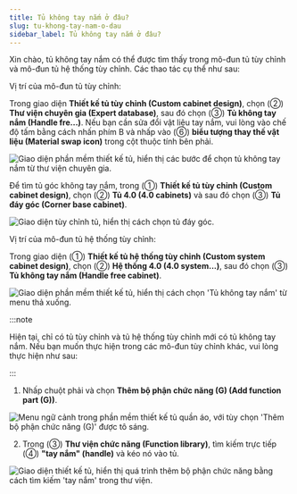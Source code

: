```yaml
---
title: Tủ không tay nắm ở đâu?
slug: tu-khong-tay-nam-o-dau
sidebar_label: Tủ không tay nắm ở đâu?
---
```


Xin chào, tủ không tay nắm có thể được tìm thấy trong mô-đun tủ tùy chỉnh và mô-đun tủ hệ thống tùy chỉnh. Các thao tác cụ thể như sau:

Vị trí của mô-đun tủ tùy chỉnh:

Trong giao diện **Thiết kế tủ tùy chỉnh (Custom cabinet design)**, chọn (②) **Thư viện chuyên gia (Expert database)**, sau đó chọn (③) **Tủ không tay nắm (Handle fre...)**. Nếu bạn cần sửa đổi vật liệu tay nắm, vui lòng vào chế độ tấm bằng cách nhấn phím B và nhấp vào (⑥) **biểu tượng thay thế vật liệu (Material swap icon)** trong cột thuộc tính bên phải.

![Giao diện phần mềm thiết kế tủ, hiển thị các bước để chọn tủ không tay nắm từ thư viện chuyên gia.](https://storage.googleapis.com/jegavn_kb/images/7cdf1b66-f6e3-43ac-9d18-a13fce317d12.png)

Để tìm tủ góc không tay nắm, trong (①) **Thiết kế tủ tùy chỉnh (Custom cabinet design)**, chọn (②) **Tủ 4.0 (4.0 cabinets)** và sau đó chọn (③) **Tủ đáy góc (Corner base cabinet)**.

![Giao diện tùy chỉnh tủ, hiển thị cách chọn tủ đáy góc.](https://storage.googleapis.com/jegavn_kb/images/7014f0b4-b462-4e23-b13d-af535847e7cf.png)

Vị trí của mô-đun tủ hệ thống tùy chỉnh:

Trong giao diện (①) **Thiết kế tủ hệ thống tùy chỉnh (Custom system cabinet design)**, chọn (②) **Hệ thống 4.0 (4.0 system...)**, sau đó chọn (③) **Tủ không tay nắm (Handle free cabinet)**.

![Giao diện phần mềm thiết kế tủ, hiển thị cách chọn 'Tủ không tay nắm' từ menu thả xuống.](https://storage.googleapis.com/jegavn_kb/images/3558c794-c7f3-4559-b7de-6edfb9238115.png)

:::note

Hiện tại, chỉ có tủ tùy chỉnh và tủ hệ thống tùy chỉnh mới có tủ không tay nắm. Nếu bạn muốn thực hiện trong các mô-đun tùy chỉnh khác, vui lòng thực hiện như sau:

:::

1. Nhấp chuột phải và chọn **Thêm bộ phận chức năng (G) (Add function part (G))**.

![Menu ngữ cảnh trong phần mềm thiết kế tủ quần áo, với tùy chọn 'Thêm bộ phận chức năng (G)' được tô sáng.](https://storage.googleapis.com/jegavn_kb/images/21365a0d-f3a7-408b-b78c-c58b4f400643.png)

2. Trong (③) **Thư viện chức năng (Function library)**, tìm kiếm trực tiếp (④) **"tay nắm" (handle)** và kéo nó vào tủ.

![Giao diện thiết kế tủ, hiển thị quá trình thêm bộ phận chức năng bằng cách tìm kiếm 'tay nắm' trong thư viện.](https://storage.googleapis.com/jegavn_kb/images/0e228168-a41d-4b1d-a88c-5318f61b949f.png)